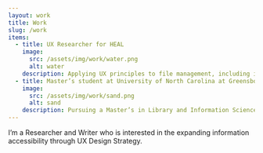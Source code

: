 ```yaml
---
layout: work
title: Work
slug: /work
items:
  - title: UX Researcher for HEAL
    image:
      src: /assets/img/work/water.png
      alt: water
    description: Applying UX principles to file management, including interview transcripts, survey data, excel spreadsheets, and other files associated with the management of the grant. Conducting interviews with study participants. Contributing to research synthesis by transcribing and coding qualitative interviews. Conducting interviews with other project stakeholders
  - title: Master’s student at University of North Carolina at Greensboro
    image:
      src: /assets/img/work/sand.png
      alt: sand
    description: Pursuing a Master’s in Library and Information Science with a focus on applying UX principles to digital collections and information architecture
---
```


I’m a Researcher and Writer who is interested in the expanding information accessibility through UX Design Strategy.
<br />
<br />

